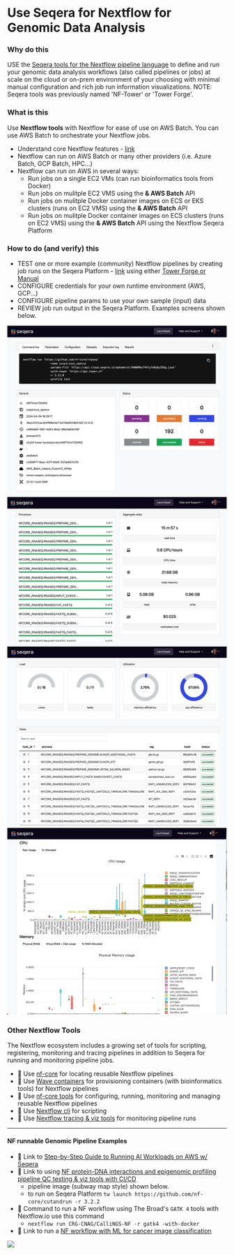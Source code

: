 # Use Seqera for Nextflow for Genomic Data Analysis

### Why do this
 USE the [Seqera tools for the Nextflow pipeline language](https://cloud.seqera.io/) to define and run your genomic data analysis workflows (also called pipelines or jobs) at scale on the cloud or on-prem environment of your choosing with minimal manual configuration and rich job run information visualizations. NOTE: Seqera tools was previously named 'NF-Tower' or 'Tower Forge'.

### What is this
Use **Nextflow tools** with Nextflow for ease of use on AWS Batch.  You can use AWS Batch to orchestrate your Nextflow jobs.
 - Understand core Nextflow features - [link](https://www.nextflow.io/index.html#Features)
 - Nextflow can run on AWS Batch or many other providers (i.e. Azure Batch, GCP Batch, HPC...)
 - Nextflow can run on AWS in several ways:
   - Run jobs on a single EC2 VMs (can run bioinformatics tools from Docker)
   - Run jobs on mulitple EC2 VMS using the **& AWS Batch** API
   - Run jobs on mulitple Docker container images on ECS or EKS clusters (runs on EC2 VMS) using the **& AWS Batch** API
   - Run jobs on mulitple Docker container images on ECS clusters (runs on EC2 VMS) using the **& AWS Batch** API using the Nextflow Seqera Platform

### How to do (and verify) this
 - TEST one or more example (community) Nextflow pipelines by creating job runs on the Seqera Platform - [link](https://cloud.seqera.io/) using either [Tower Forge or Manual](https://docs.seqera.io/platform/23.4.0/compute-envs/aws-batch)
 - CONFIGURE credentials for your own runtime environment (AWS, GCP...)
 - CONFIGURE pipeline params to use your own sample (input) data
 - REVIEW job run output in the Seqera Platform.  Examples screens shown below.

<img src="https://github.com/lynnlangit/aws-for-bioinformatics/blob/main/3_VMs_%26_Batch-LYNN/images/seq-1.png">
<img src="https://github.com/lynnlangit/aws-for-bioinformatics/blob/main/3_VMs_%26_Batch-LYNN/images/seq-2.png">
<img src="https://github.com/lynnlangit/aws-for-bioinformatics/blob/main/3_VMs_%26_Batch-LYNN/images/seq-3.png">
<img src="https://github.com/lynnlangit/aws-for-bioinformatics/blob/main/3_VMs_%26_Batch-LYNN/images/seq-4.png">


### Other Nextflow Tools 
The Nextflow ecosystem includes a growing set of tools for scripting, registering, monitoring and tracing pipelines in addition to Seqera for running and monitoring pipeline jobs.
 - 📘 Use [nf-core](https://nf-co.re/) for locating reusable Nextflow pipelines
 - 📘 Use [Wave containers](https://www.nextflow.io/docs/latest/wave.html) for provisioning containers (with bioinformatics tools) for Nextflow pipelines
 - 📘 Use [nf-core tools](https://nf-co.re/tools) for configuring, running, monitoring and managing reusable Nextflow pipelines
 - 📘 Use [Nextflow cli](https://www.nextflow.io/docs/edge/cli.html) for scripting 
 - 📘 Use [Nextflow tracing & viz tools](https://www.nextflow.io/docs/latest/tracing.html) for monitoring pipeline runs
 
---


#### NF runnable Genomic Pipeline Examples
 - 📘 Link to [Step-by-Step Guide to Running AI Workloads on AWS w/ Seqera](https://seqera.io/blog/running-ai-workloads-in-the-cloud-with-nextflow-tower-a-step-by-step-guide/)
 - 📘 Link to using [NF protein-DNA interactions and epigenomic profiling pipeline QC testing & viz tools with CI/CD](https://nf-co.re/cutandrun)
    - pipeline image (subway map style) shown below.
    - to run on Seqera Platform `tw launch https://github.com/nf-core/cutandrun -r 3.2.2`
 - 🏃 Command to run a NF workflow using The Broad's `GATK 4` tools with Nextflow.io use this command 
    - `nextflow run CRG-CNAG/CalliNGS-NF -r gatk4 -with-docker`
 - 📘 Link to run a [NF workflow with ML for cancer image classification](https://aws.amazon.com/blogs/hpc/leveraging-seqera-platform-on-aws-batch-for-machine-learning-workflows-part-1-of-2/)

<img src="https://github.com/lynnlangit/aws-for-bioinformatics/blob/main/3_VMs_%26_Batch-LYNN/images/cutandrun-flow-diagram-v1-0_2.png" width=1000>







  
